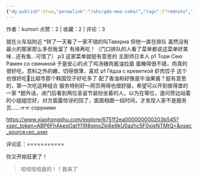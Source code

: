 ```yaml
---
{"dg-publish":true,"permalink":"/xhs/gde-moe-sake/","tags":["rednote","维堡"]}
---
```


作者：kumori
点赞：2   |   收藏：2   |   评论：3

就在火车站附近
*转了一天看了一家不错的叫Таверна 但他一直在排队 虽然没有最火的那家那么多但我溜了 有缘再吃！（门口排队的人看了菜单都说这菜单好美味…还有鱼…可惜了）
p3 这家菜单就挺有意思的 主厨师日本人
p1 Тори Сею Рамен со свининой 于是安心的点了鸡汤猪肉酱油拉面 蛋腌得很不错，肉真的很好吃，意料之外的嫩，切得很薄，喜欢
p1 Гёдза с креветкой 虾肉饺子 这个也很好吃🥺比超市那个韩国饺子好吃多了 配了香油和好像是牛油果酱？挺有意思的，第一次吃这种组合
服务特别好～网页用得也很舒服，希望可以开到彼得堡的一家
*题外话，进门后看到两位圣诞节装扮坐着的人，以为在等位，遂问旁边站着的小姐姐您好，对方面露惊讶的回了，面面相觑一段时间，才发现人家不是服务员……ㅠㅠ соррииии

https://www.xiaohongshu.com/explore/6751f2ea000000000203b545?xsec_token=ABP6FhAkegOatYI1R8gmxZki6e9kU0azhc5F0xieNTMtQ=&xsec_source=pc_user

评论区：===========

你又开始狂更了！

> 哈哈哈哈是的！！我来了